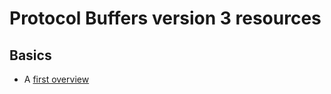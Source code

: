 # Protocol Buffers version 3 resources

## Basics
- A [first overview](https://developers.google.com/protocol-buffers/docs/overview)